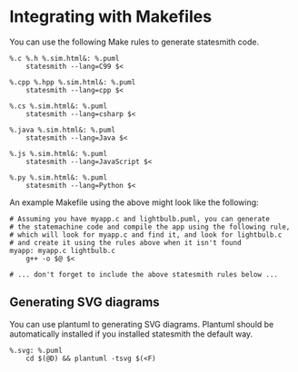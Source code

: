 # Integrating with Makefiles

You can use the following Make rules to generate statesmith code.

```make
%.c %.h %.sim.html&: %.puml
	statesmith --lang=C99 $<

%.cpp %.hpp %.sim.html&: %.puml
	statesmith --lang=cpp $<

%.cs %.sim.html&: %.puml
	statesmith --lang=csharp $<

%.java %.sim.html&: %.puml
	statesmith --lang=Java $<

%.js %.sim.html&: %.puml
	statesmith --lang=JavaScript $<

%.py %.sim.html&: %.puml
	statesmith --lang=Python $<
```

An example Makefile using the above might look like the following:

```make
# Assuming you have myapp.c and lightbulb.puml, you can generate
# the statemachine code and compile the app using the following rule,
# which will look for myapp.c and find it, and look for lightbulb.c 
# and create it using the rules above when it isn't found
myapp: myapp.c lightbulb.c
    g++ -o $@ $<

# ... don't forget to include the above statesmith rules below ...
```

## Generating SVG diagrams

You can use plantuml to generating SVG diagrams. Plantuml should be automatically installed if you installed statesmith the default way.

```make
%.svg: %.puml
	cd $(@D) && plantuml -tsvg $(<F)
```